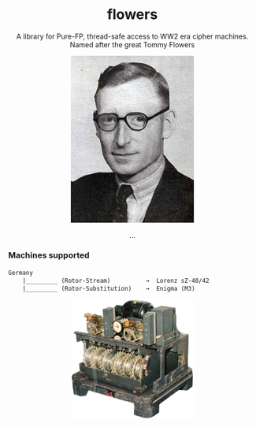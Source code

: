 <h1 align="center">flowers</h1>
<p align="center">
</p>
<p align="center">A library for Pure-FP, thread-safe access to WW2 era cipher machines. Named after the great Tommy Flowers</p>
<p align="center">
  <img width="250" src="data/tommy-flowers.jpeg">
</p>
<p align="center">
... 
</p>

### Machines supported
```
Germany
    |_________ (Rotor-Stream)          →  Lorenz sZ-40/42      
    |_________ (Rotor-Substitution)    →  Enigma (M3)      

```
<p align="center">
  <img width="250" src="data/lorenz.jpg">
</p>

